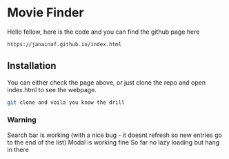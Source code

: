 # Movie Finder

Hello fellow,
here is the code and you can find the github page here
```bash
https://janainaf.github.io/index.html
```

## Installation

You can either check the page above, or just clone the repo and open index.html to see the webpage.

```bash
git clone and voila you know the drill 
```

### Warning

Search bar is working (with a nice bug - it doesnt refresh so new entries go to the end of the list)
Modal is working fine
So far no lazy loading but hang in there


